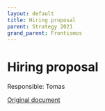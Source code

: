```yaml
---
layout: default
title: Hiring proposal
parent: Strategy 2021
grand_parent: Frontismos
---
```


# Hiring proposal

Responsible: Tomas

[Original document](https://docs.google.com/document/d/1uVeHYs6wOqRqQriZE7Y68JCNycXokVJX3K9y7d5t8mQ/edit#heading=h.ql8npoan2zxg)